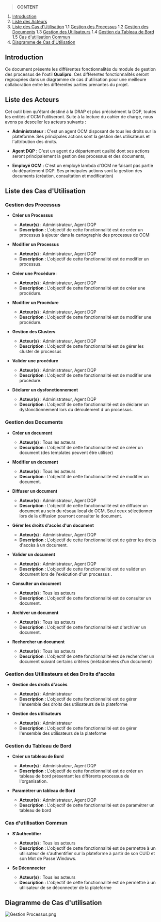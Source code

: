 > **CONTENT**

1. [Introduction](#introduction)
2. [Liste des Acteurs](#listofactors)
3. [Liste des Cas d'Utilisation](#liste-des-cas-d'utilisation)
  1.1 [Gestion des Processus](#gestion-des-processus)
  1.2 [Gestion des Documents](#gestion-des-documents)
  1.3 [Gestion des Utilisateurs](#gestion-des-utilisateurs)
  1.4 [Gestion du Tableau de Bord](#gestion-du-tableau-de-bord)
  1.5 [Cas d'utilisation Commun](#cas-d'utilisation-commun)
4. [Diagramme de Cas d'Utilisation](#diagramme-de-cas-d'utilisation)

## Introduction

Ce document présente les différentes fonctionnalités du module de gestion des processus de l'outil **Qualipro**. Ces différentes fonctionnalités seront regroupées dans un diagramme de cas d'utilisation pour une meilleure collaboration entre les différentes parties prenantes du projet. 

## Liste des Acteurs

Cet outil bien qu'étant destiné à la DRAP et plus précisément la DQP, toutes les entités d'OCM l'utiliseront. Suite à la lecture du cahier de charge, nous avons pu desceller les acteurs suivants : 

- **Administrateur** :  C'est un agent OCM disposant de tous les droits sur la plateforme. Ses principales actions sont la gestion des utilisateurs et l'attribution des droits. 

- **Agent DQP** : C'est un agent du département qualité dont ses actions seront principalement la gestion des processus et des documents, 

- **Employé OCM** :  C'est un employé lambda d'OCM ne faisant pas partie du département DQP. Ses principales actions sont la gestion des documents (création, consultation et modification)

## Liste des Cas d'Utilisation

### Gestion des Processus 

- **Créer un Processus** 
   - **Acteur(s)** : Administrateur, Agent DQP
   - **Description** :  L'objectif de cette fonctionnalité est de créer un processus à ajouter dans la cartographie des processus de OCM

- **Modifier un Processus**  
   - **Acteur(s)** : Administrateur, Agent DQP
   - **Description** : L'objectif de cette fonctionnalité est de  modifier un processus. 

- **Créer une Procédure**  : 
   - **Acteur(s)** : Administrateur, Agent DQP
   - **Description** :  L'objectif de cette fonctionnalité est de créer une procédure.

- **Modifier un Procédure** 
   - **Acteur(s)** : Administrateur, Agent DQP
   - **Description** :   L'objectif de cette fonctionnalité est de modifier une procédure.

- **Gestion des Clusters** 
   - **Acteur(s)** : Administrateur, Agent DQP
   - **Description** :   L'objectif de cette fonctionnalité est de gérer les cluster de processus 

- **Valider une procédure**
   - **Acteur(s)** : Administrateur, Agent DQP
   - **Description** :  L'objectif de cette fonctionnalité est de modifier une procédure.

- **Déclarer un dysfonctionnement**
   - **Acteur(s)** : Administrateur, Agent DQP
   - **Description** : L'objectif de cette fonctionnalité est de déclarer un dysfonctionnement lors du déroulement d'un processus. 

### Gestion des Documents

- **Créer un document** 
   - **Acteur(s)** :  Tous les acteurs
   - **Description** : L'objectif de cette fonctionnalité est de créer un document (des templates peuvent être utiliser)

- **Modifier un document**
   - **Acteur(s)** : Tous les acteurs
   - **Description** : L'objectif de cette fonctionnalité est de modifier un document.

- **Diffuser un document**
   - **Acteur(s)** : Administrateur, Agent DQP
   - **Description** :  L'objectif de cette fonctionnalité est de diffuser un document au sein du réseau local de OCM. Seul ceux sélectionner lors de la diffusion pourront consulter le document. 

- **Gérer les droits d'accès d'un document**
   - **Acteur(s)** : Administrateur, Agent DQP
   - **Description** : L'objectif de cette fonctionnalité est de gérer les droits d'accès à un document. 

- **Valider un document**
   - **Acteur(s)** : Administrateur, Agent DQP
   - **Description** : L'objectif de cette fonctionnalité est de valider un document lors de l'exécution d'un processus .

- **Consulter un document** 
   - **Acteur(s)** : Tous les acteurs
   - **Description** : L'objectif de cette fonctionnalité est de consulter un document. 

- **Archiver un document**
   - **Acteur(s)** : Tous les acteurs
   - **Description** : L'objectif de cette fonctionnalité est d'archiver un document. 

- **Rechercher un document**
   - **Acteur(s)** : Tous les acteurs
   - **Description** : L'objectif de cette fonctionnalité est de rechercher un document suivant certains critères (métadonnées d'un document)



### Gestion des Utilisateurs et des Droits d'accès

- **Gestion des droits d'accès**
   - **Acteur(s)** : Administrateur
   - **Description** : L'objectif de cette fonctionnalité est de gérer l'ensemble des droits des utilisateurs de la plateforme

- **Gestion des utilisateurs** 
   - **Acteur(s)** : Administrateur
   - **Description** : L'objectif de cette fonctionnalité est de gérer l'ensemble des utilisateurs de la plateforme

### Gestion du Tableau de Bord

- **Créer un tableau de Bord**
   - **Acteur(s)** : Administrateur, Agent DQP
   - **Description** : L'objectif de cette fonctionnalité est de créer un tableau de bord présentant les différents processus de l'organisation. 

- **Paramétrer un tableau de Bord** 
   - **Acteur(s)** : Administrateur, Agent DQP
   - **Description** : L'objectif de cette fonctionnalité est de paramétrer un tableau de bord


### Cas d'utilisation Commun

- **S'Authentifier** 
   - **Acteur(s)** : Tous les acteurs
   - **Description** : L'objectif de cette fonctionnalité est de permettre à un utilisateur de s'authentifier sur la plateforme à partir de son CUID et son Mot de Passe Windows. 

- **Se Déconnecter**
   - **Acteur(s)** : Tous les acteurs
   - **Description** : L'objectif de cette fonctionnalité est de permettre à un utilisateur de se déconnecter de la plateforme

## Diagramme de Cas d'utilisation

![Gestion Processus.png](/.attachments/Gestion%20Processus-4afbbe03-7ed2-44ec-8348-d1784bb16dee.png)
